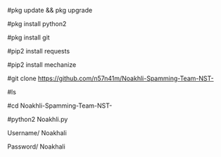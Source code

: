 #pkg update && pkg upgrade 

#pkg install python2

#pkg install git 

#pip2 install requests 

#pip2 install mechanize 

#git clone https://github.com/n57n41m/Noakhli-Spamming-Team-NST-

#ls

#cd Noakhli-Spamming-Team-NST-

#python2 Noakhli.py

Username/ Noakhali

Password/ Noakhali
